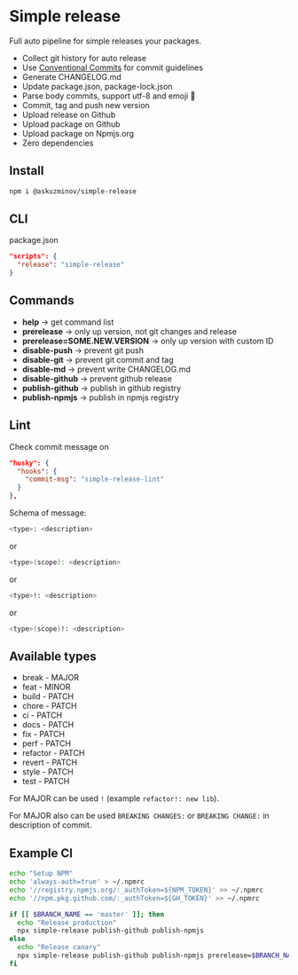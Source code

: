 # Simple release

Full auto pipeline for simple releases your packages.

- Collect git history for auto release
- Use [Conventional Commits](https://www.conventionalcommits.org/en/v1.0.0/) for commit guidelines
- Generate CHANGELOG.md
- Update package.json, package-lock.json
- Parse body commits, support utf-8 and emoji 🚀
- Commit, tag and push new version
- Upload release on Github
- Upload package on Github
- Upload package on Npmjs.org
- Zero dependencies

## Install

```bash
npm i @askuzminov/simple-release
```

## CLI

package.json

```json
"scripts": {
  "release": "simple-release"
}
```

## Commands

- **help** -> get command list
- **prerelease** -> only up version, not git changes and release
- **prerelease=SOME.NEW.VERSION** -> only up version with custom ID
- **disable-push** -> prevent git push
- **disable-git** -> prevent git commit and tag
- **disable-md** -> prevent write CHANGELOG.md
- **disable-github** -> prevent github release
- **publish-github** -> publish in github registry
- **publish-npmjs** -> publish in npmjs registry

## Lint

Check commit message on

```json
"husky": {
  "hooks": {
    "commit-msg": "simple-release-lint"
  }
},
```

Schema of message:

```bash
<type>: <description>
```

or

```bash
<type>(scope): <description>
```

or

```bash
<type>!: <description>
```

or

```bash
<type>(scope)!: <description>
```

## Available types

- break - MAJOR
- feat - MINOR
- build - PATCH
- chore - PATCH
- ci - PATCH
- docs - PATCH
- fix - PATCH
- perf - PATCH
- refactor - PATCH
- revert - PATCH
- style - PATCH
- test - PATCH

For MAJOR can be used `!` (example `refactor!: new lib`).

For MAJOR also can be used `BREAKING CHANGES:` or `BREAKING CHANGE:` in description of commit.

## Example CI

```bash
echo "Setup NPM"
echo 'always-auth=true' > ~/.npmrc
echo '//registry.npmjs.org/:_authToken=${NPM_TOKEN}' >> ~/.npmrc
echo '//npm.pkg.github.com/:_authToken=${GH_TOKEN}' >> ~/.npmrc

if [[ $BRANCH_NAME == 'master' ]]; then
  echo "Release production"
  npx simple-release publish-github publish-npmjs
else
  echo "Release canary"
  npx simple-release publish-github publish-npmjs prerelease=$BRANCH_NAME.$BUILD_ID
fi
```
